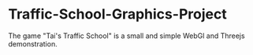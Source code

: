 # Traffic-School-Graphics-Project
The game "Tai's Traffic School" is a small and simple WebGl and Threejs demonstration.
